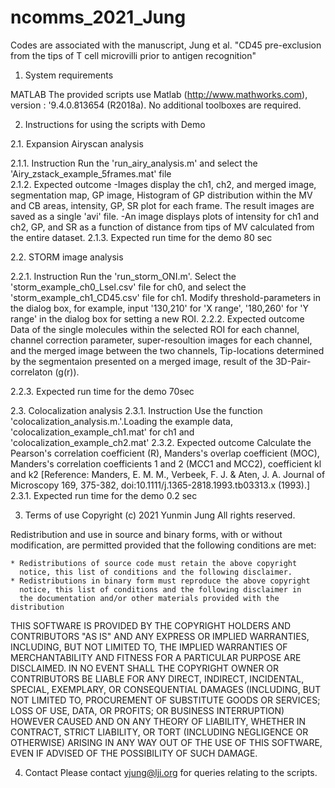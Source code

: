 # ncomms_2021_Jung

Codes are associated with the manuscript, Jung et al. "CD45 pre-exclusion from the tips of T cell microvilli prior to antigen recognition"

1. System requirements

MATLAB 
The provided scripts use Matlab (http://www.mathworks.com), version : '9.4.0.813654 (R2018a). No additional toolboxes are required.

2. Instructions for using the scripts with Demo

2.1. Expansion Airyscan analysis

2.1.1. Instruction
Run the 'run_airy_analysis.m' and select the 'Airy_zstack_example_5frames.mat' file  
2.1.2. Expected outcome
-Images display the ch1, ch2, and merged image, segmentation map, GP image, Histogram of GP distribution within the MV and CB areas, intensity, GP, SR plot for each frame. The result images are saved as a single 'avi' file. 
-An image displays plots of intensity for ch1 and ch2, GP, and SR as a function of distance from tips of MV calculated from the entire dataset.
2.1.3. Expected run time for the demo
80 sec 

2.2. STORM image analysis

2.2.1. Instruction
Run the 'run_storm_ONI.m'. Select the 'storm_example_ch0_Lsel.csv' file for ch0, and select the 'storm_example_ch1_CD45.csv' file for ch1. Modify threshold-parameters in the dialog box, for example, input '130,210' for 'X range', '180,260' for 'Y range' in the dialog box for setting a new ROI. 
2.2.2. Expected outcome
Data of the single molecules within the selected ROI for each channel, channel correction parameter, super-resoultion images for each channel, and the merged image between the two channels, Tip-locations determined by the segmentaion presented on a merged image, result of the 3D-Pair-correlaton (g(r)). 

2.2.3. Expected run time for the demo
70sec

2.3. Colocalization analysis
2.3.1. Instruction
Use the function 'colocalization_analysis.m.'.Loading the example data, 'colocalization_example_ch1.mat' for ch1 and 'colocalization_example_ch2.mat'
2.3.2. Expected outcome
Calculate the Pearson's correlation coefficient (R), Manders's overlap coefficient (MOC), Manders's correlation coefficients 1 and 2 (MCC1 and MCC2), coefficient kl and k2  [Reference: Manders, E. M. M., Verbeek, F. J. & Aten, J. A. Journal of Microscopy 169, 375-382, doi:10.1111/j.1365-2818.1993.tb03313.x (1993).]
2.3.1. Expected run time for the demo
0.2 sec 

3. Terms of use
Copyright (c) 2021 Yunmin Jung
All rights reserved.

Redistribution and use in source and binary forms, with or without
modification, are permitted provided that the following conditions are
met:

    * Redistributions of source code must retain the above copyright
      notice, this list of conditions and the following disclaimer.
    * Redistributions in binary form must reproduce the above copyright
      notice, this list of conditions and the following disclaimer in
      the documentation and/or other materials provided with the distribution

THIS SOFTWARE IS PROVIDED BY THE COPYRIGHT HOLDERS AND CONTRIBUTORS "AS IS"
AND ANY EXPRESS OR IMPLIED WARRANTIES, INCLUDING, BUT NOT LIMITED TO, THE
IMPLIED WARRANTIES OF MERCHANTABILITY AND FITNESS FOR A PARTICULAR PURPOSE
ARE DISCLAIMED. IN NO EVENT SHALL THE COPYRIGHT OWNER OR CONTRIBUTORS BE
LIABLE FOR ANY DIRECT, INDIRECT, INCIDENTAL, SPECIAL, EXEMPLARY, OR
CONSEQUENTIAL DAMAGES (INCLUDING, BUT NOT LIMITED TO, PROCUREMENT OF
SUBSTITUTE GOODS OR SERVICES; LOSS OF USE, DATA, OR PROFITS; OR BUSINESS
INTERRUPTION) HOWEVER CAUSED AND ON ANY THEORY OF LIABILITY, WHETHER IN
CONTRACT, STRICT LIABILITY, OR TORT (INCLUDING NEGLIGENCE OR OTHERWISE)
ARISING IN ANY WAY OUT OF THE USE OF THIS SOFTWARE, EVEN IF ADVISED OF THE
POSSIBILITY OF SUCH DAMAGE.


4. Contact
Please contact yjung@lji.org for queries relating to the scripts.
